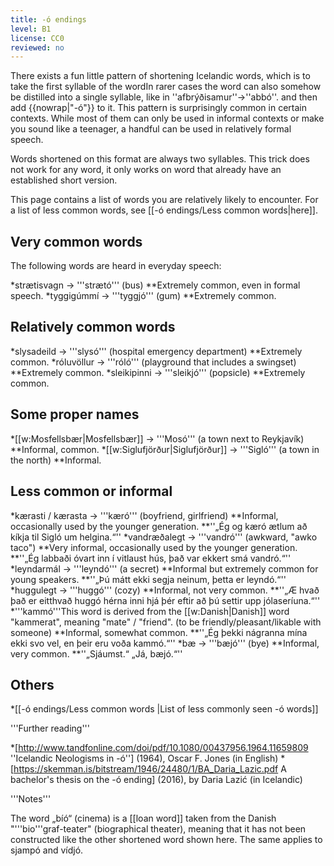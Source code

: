 ```yaml
---
title: -ó endings
level: B1
license: CC0
reviewed: no
---
```

There exists a fun little pattern of shortening Icelandic words, which is to take the first syllable of the word<note>In rarer cases the word can also somehow be distilled into a single syllable, like in ''afbrýðisamur''→''abbó''.</note> and then add {{nowrap|"-ó"}} to it. This pattern is surprisingly common in certain contexts. While most of them can only be used in informal contexts or make you sound like a teenager, a handful can be used in relatively formal speech.

Words shortened on this format are always two syllables. This trick does not work for any word, it only works on word that already have an established short version.

This page contains a list of words you are relatively likely to encounter. For a list of less common words, see [[-ó endings/Less common words|here]].

## Very common words
The following words are heard in everyday speech:

*strætisvagn → '''strætó''' (bus)
**Extremely common, even in formal speech.
*tyggigúmmí → '''tyggjó''' (gum)
**Extremely common.

## Relatively common words

*slysadeild → '''slysó''' (hospital emergency department)
**Extremely common.
*róluvöllur → '''róló''' (playground that includes a swingset)
**Extremely common.
*sleikipinni → '''sleikjó''' (popsicle)
**Extremely common.

## Some proper names

*[[w:Mosfellsbær|Mosfellsbær]] → '''Mosó''' (a town next to Reykjavík)
**Informal, common.
*[[w:Siglufjörður|Siglufjörður]] → '''Sigló''' (a town in the north)
**Informal.

## Less common or informal

*kærasti / kærasta → '''kæró''' (boyfriend, girlfriend)
**Informal, occasionally used by the younger generation.
**''„Ég og kæró ætlum að kíkja til Sigló um helgina.“''
*vandræðalegt → '''vandró''' (awkward, "awko taco")
**Very informal, occasionally used by the younger generation.
**''„Ég labbaði óvart inn í vitlaust hús, það var ekkert smá vandró.“''
*leyndarmál → '''leyndó''' (a secret)
**Informal but extremely common for young speakers.
**''„Þú mátt ekki segja neinum, þetta er leyndó.“''
*huggulegt → '''huggó''' (cozy)
**Informal, not very common.
**''„Æ hvað það er eitthvað huggó hérna inni hjá þér eftir að þú settir upp jólaseríuna.“''
*'''kammó'''<note>This word is derived from the [[w:Danish|Danish]] word "kammerat", meaning "mate" / "friend". </note> (to be friendly/pleasant/likable with someone)
**Informal, somewhat common.
**''„Ég þekki nágranna mína ekki svo vel, en þeir eru voða kammó.“''
*bæ → '''bæjó''' (bye)
**Informal, very common.
**''„Sjáumst.“ „Já, bæjó.“''

## Others

*[[-ó endings/Less common words |List of less commonly seen -ó words]]

<Footer>
'''Further reading'''

*[http://www.tandfonline.com/doi/pdf/10.1080/00437956.1964.11659809 ''Icelandic Neologisms in -ó''] (1964), Oscar F. Jones (in English)
*[https://skemman.is/bitstream/1946/24480/1/BA_Daria_Lazic.pdf A bachelor's thesis on the -ó ending] (2016), by Daria Lazić (in Icelandic)

'''Notes'''

The word „bíó“ (cinema) is a [[loan word]] taken from the Danish "'''bio'''graf-teater" (biographical theater), meaning that it has not been constructed like the other shortened word shown here. The same applies to sjampó and vídjó.
</Footer>
